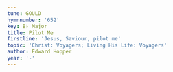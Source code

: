```yaml
---
tune: GOULD
hymnnumber: '652'
key: B♭ Major
title: Pilot Me
firstline: 'Jesus, Saviour, pilot me'
topic: 'Christ: Voyagers; Living His Life: Voyagers'
author: Edward Hopper
year: '-'
---
```

